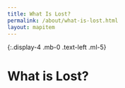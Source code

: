 ```yaml
---
title: What Is Lost?
permalink: /about/what-is-lost.html
layout: mapitem
---
```

{:.display-4 .mb-0 .text-left .ml-5}
# What is Lost?